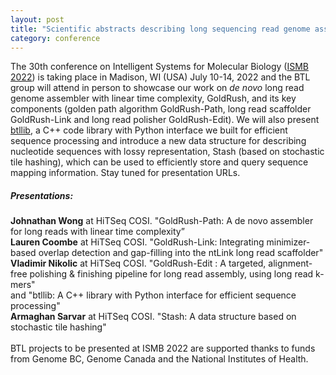 ```yaml
---  
layout: post  
title: "Scientific abstracts describing long sequencing read genome assembler GoldRush and data structure Stash, accepted for oral presentations at ISMB 2022"  
category: conference  
---  
```


The 30th conference on Intelligent Systems for Molecular Biology ([ISMB 2022](https://www.iscb.org/ismb2022)) is taking place in Madison, WI (USA) July 10-14, 2022 and the BTL group will attend in person to showcase our work on <i>de novo</i> long read genome assembler with linear time complexity, GoldRush, and its key components (golden path algorithm GoldRush-Path, long read scaffolder GoldRush-Link and long read polisher GoldRush-Edit). We will also present [btllib]( https://www.github.com/bcgsc/btllib), a C++ code library with Python interface we built for efficient sequence processing and introduce a new data structure for describing nucleotide sequences with lossy representation, Stash (based on stochastic tile hashing), which can be used to efficiently store and query sequence mapping information. Stay tuned for presentation URLs.

##### Presentations:
<strong>Johnathan Wong</strong> at HiTSeq COSI. "GoldRush-Path: A de novo assembler for long reads with linear time complexity”
<br>
<strong>Lauren Coombe</strong> at HiTSeq COSI. "GoldRush-Link: Integrating minimizer-based overlap detection and gap-filling into the ntLink long read scaffolder"
<br>
<strong>Vladimir Nikolic</strong> at HiTSeq COSI. "GoldRush-Edit : A targeted, alignment-free polishing & finishing pipeline for long read assembly, using long read k-mers"
<br>
and "btllib: A C++ library with Python interface for efficient sequence processing"
<br>
<strong>Armaghan Sarvar</strong> at HiTSeq COSI. "Stash: A data structure based on stochastic tile hashing"
<br>
<br>
BTL projects to be presented at ISMB 2022 are supported thanks to funds from Genome BC, Genome Canada and the National Institutes of Health.
